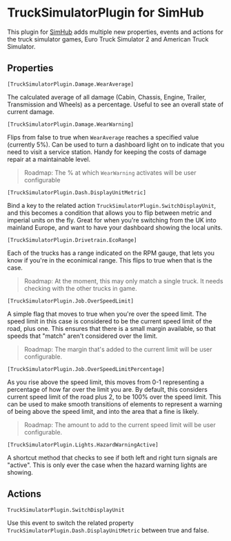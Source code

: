 # TruckSimulatorPlugin for SimHub

This plugin for [SimHub](https://www.simhubdash.com/) adds multiple new properties, events and actions for the truck simulator games, Euro Truck Simulator 2 and American Truck Simulator.

## Properties

`[TruckSimulatorPlugin.Damage.WearAverage]`

The calculated average of all damage (Cabin, Chassis, Engine, Trailer, Transmission and Wheels) as a percentage. Useful to see an overall state of current damage.

`[TruckSimulatorPlugin.Damage.WearWarning]`

Flips from false to true when `WearAverage` reaches a specified value (currently 5%). Can be used to turn a dashboard light on to indicate that you need to visit a service station. Handy for keeping the costs of damage repair at a maintainable level.

> Roadmap: The % at which `WearWarning` activates will be user configurable

`[TruckSimulatorPlugin.Dash.DisplayUnitMetric]`

Bind a key to the related action `TruckSimulatorPlugin.SwitchDisplayUnit`, and this becomes a condition that allows you to flip between metric and imperial units on the fly. Great for when you're switching from the UK into mainland Europe, and want to have your dashboard showing the local units.

`[TruckSimulatorPlugin.Drivetrain.EcoRange]`

Each of the trucks has a range indicated on the RPM gauge, that lets you know if you're in the econimical range. This flips to true when that is the case.

> Roadmap: At the moment, this may only match a single truck. It needs checking with the other trucks in game.

`[TruckSimulatorPlugin.Job.OverSpeedLimit]`

A simple flag that moves to true when you're over the speed limit. The speed limit in this case is considered to be the current speed limit of the road, plus one. This ensures that there is a small margin available, so that speeds that "match" aren't considered over the limit.

> Roadmap: The margin that's added to the current limit will be user configurable.

`[TruckSimulatorPlugin.Job.OverSpeedLimitPercentage]`

As you rise above the speed limit, this moves from 0-1 representing a percentage of how far over the limit you are. By default, this considers current speed limit of the road plus 2, to be 100% over the speed limit. This can be used to make smooth transitions of elements to represent a warning of being above the speed limit, and into the area that a fine is likely.

> Roadmap: The amount to add to the current speed limit will be user configurable.

`[TruckSimulatorPlugin.Lights.HazardWarningActive]`

A shortcut method that checks to see if both left and right turn signals are "active". This is only ever the case when the hazard warning lights are showing.

## Actions

`TruckSimulatorPlugin.SwitchDisplayUnit`

Use this event to switch the related property `TruckSimulatorPlugin.Dash.DisplayUnitMetric` between true and false.